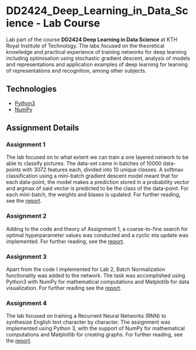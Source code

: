 # DD2424_Deep_Learning_in_Data_Science - Lab Course

Lab part of the course **DD2424 Deep Learning in Data Science** at KTH Royal Institute of Technology. The labs focused on the theoretical knowledge and practical experience of training networks for deep learning including optimisation using stochastic gradient descent, analysis of models and representations and application examples of deep learning for learning of representations and recognition, among other subjects.


## Technologies

-   [Python3](https://www.python.org/)
-   [NumPy](https://numpy.org/)

## Assignment Details

### Assignment 1

The lab focused on to what extent we can train a one layered network to be able to classify pictures. The data-set came in batches of 10000 data-points with 3072 features each, divided into 10 unique classes. A softmax classification using a mini-batch gradient descent model meant that for each data-point, the model makes a prediction stored in a probability vector and argmax of said vector is predicted to be the class of the data-point. For each mini-batch, the weights and biases is updated. For further reading, see the <a href="https://github.com/vgez/DD2424_Deep_Learning_in_Data_Science/blob/main/labs/assign1/reports/DD2424_DeepLearning_Assign1_ValdemarGezelius_vgez.pdf">report</a>.

### Assignment 2

Adding to the code and theory of Assignment 1, a coarse-to-fine search for optimal hyperparameter values was conducted and a cyclic eta update was implemented. For further reading, see the <a href="https://github.com/vgez/DD2424_Deep_Learning_in_Data_Science/blob/main/labs/assign2/reports/DD2424_DeepLearning_Assign2_ValdemarGezelius_vgez.pdf">report</a>.

### Assignment 3

Apart from the code I implemented for Lab 2, Batch Normalization functionality was added to the network. The task was accomplished using Python3 with NumPy for mathematical computations and Matplotlib for data visualization. For further reading see the <a href="https://github.com/vgez/DD2424_Deep_Learning_in_Data_Science/blob/main/labs/assign3/reports/DD2424_DeepLearning_Assign3_ValdemarGezelius_vgez.pdf">report</a>.

### Assignment 4

The lab focused on training a Recurrent Neural Networks (RNN) to synthesize English text character by character. The assignment was implemented using Python 3, with the support of NumPy for mathematical computations and Matplotlib for creating graphs. For further reading, see the <a href="https://github.com/vgez/DD2424_Deep_Learning_in_Data_Science/blob/main/labs/assign4/reports/DD2424_DeepLearning_Assign4_ValdemarGezelius_vgez.pdf">report</a>. 

